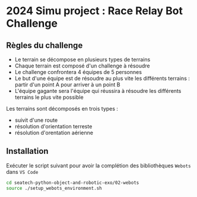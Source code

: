 # 2024 Simu project : Race Relay Bot Challenge

## Règles du challenge

* Le terrain se décompose en plusieurs types de terrains
* Chaque terrain est composé d'un challenge à résoudre
* Le challenge confrontera 4 équipes de 5 personnes
* Le but d'une équipe est de résoudre au plus vite les différents terrains : partir d'un point A pour arriver à un point B
* L'équipe gagante sera l'équipe qui réussira à résoudre les différents terrains le plus vite possible

Les terrains sont décomposés en trois types :
* suivit d'une route
* résolution d'orientation terreste
* résolution d'orentation aérienne

## Installation 

Exécuter le script suivant pour avoir la complétion des bibliothèques `Webots` dans `VS Code`

```bash
cd seatech-python-object-and-robotic-exo/02-webots
source ./setup_webots_environment.sh
```